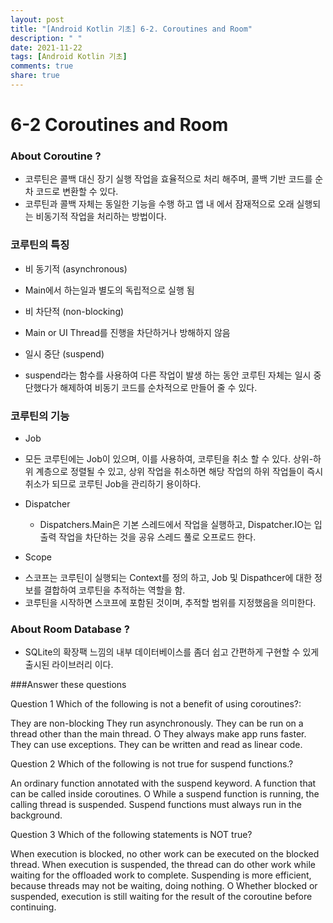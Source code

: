 ```yaml
---
layout: post
title: "[Android Kotlin 기초] 6-2. Coroutines and Room"
description: " "
date: 2021-11-22
tags: [Android Kotlin 기초]
comments: true
share: true
---
```


# 6-2 Coroutines and Room


### About Coroutine ?
 - 코루틴은 콜백 대신 장기 실행 작업을 효율적으로 처리 해주며, 콜백 기반 코드를 순차 코드로 변환할 수 있다.
 - 코루틴과 콜백 자체는 동일한 기능을 수행 하고 앱 내 에서 잠재적으로 오래 실행되는 비동기적 작업을 처리하는 방법이다.
 
### 코루틴의 특징
 - 비 동기적 (asynchronous)
  * Main에서 하는일과 별도의 독립적으로 실행 됨
 
 - 비 차단적 (non-blocking)
  * Main or UI Thread를 진행을 차단하거나 방해하지 않음
  
 - 일시 중단 (suspend)
  * suspend라는 함수를 사용하여 다른 작업이 발생 하는 동안 코루틴 자체는 일시 중단했다가 해제하여 비동기 코드를 순차적으로 만들어 줄 수 있다.
  
### 코루틴의 기능
 - Job
  * 모든 코루틴에는 Job이 있으며, 이를 사용하여, 코루틴을 취소 할 수 있다. 상위-하위 계층으로 정렬될 수 있고, 
    상위 작업을 취소하면 해당 작업의 하위 작업들이 즉시 취소가 되므로 코루틴 Job을 관리하기 용이하다.
    
 - Dispatcher
   * Dispatchers.Main은 기본 스레드에서 작업을 실행하고, Dispatcher.IO는 입출력 작업을 차단하는 것을 공유 스레드 풀로 오프로드 한다.
 
 - Scope
  * 스코프는 코루틴이 실행되는 Context를 정의 하고, Job 및 Dispathcer에 대한 정보를 결합하여 코루틴을 추적하는 역할을 함.
  * 코루틴을 시작하면 스코프에 포함된 것이며, 추적할 범위를 지정했음을 의미한다.
  
### About Room Database ?
 - SQLite의 확장팩 느낌의 내부 데이터베이스를 좀더 쉽고 간편하게 구현할 수 있게 출시된 라이브러리 이다.
 
 
###Answer these questions

Question 1
Which of the following is not a benefit of using coroutines?:

   They are non-blocking
   They run asynchronously.
   They can be run on a thread other than the main thread.
O  They always make app runs faster.
   They can use exceptions.
   They can be written and read as linear code.

Question 2
Which of the following is not true for suspend functions.?

   An ordinary function annotated with the suspend keyword.
   A function that can be called inside coroutines.
 O While a suspend function is running, the calling thread is suspended.
   Suspend functions must always run in the background.

Question 3
Which of the following statements is NOT true?

   When execution is blocked, no other work can be executed on the blocked thread.
   When execution is suspended, the thread can do other work while waiting for the offloaded work to complete.
   Suspending is more efficient, because threads may not be waiting, doing nothing.
 O Whether blocked or suspended, execution is still waiting for the result of the coroutine before continuing.
  
  
  
 
